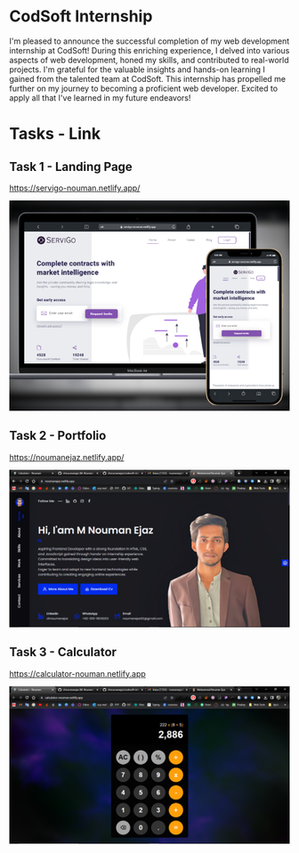 # CodSoft Internship 
I'm pleased to announce the successful completion of my web development internship at CodSoft! During this enriching experience, I delved into various aspects of web development, honed my skills, and contributed to real-world projects. 
I'm grateful for the valuable insights and hands-on learning I gained from the talented team at CodSoft. This internship has propelled me further on my journey to becoming a proficient web developer. Excited to apply all that I've learned in my future endeavors!

# Tasks - Link
## Task 1 - Landing Page
https://servigo-nouman.netlify.app/

![Servigo Landing Page](./Tasks%20images/servigo.png)


## Task 2 - Portfolio
https://noumanejaz.netlify.app/

![Servigo Landing Page](./Tasks%20images/portfolio.png)


## Task 3 - Calculator
https://calculator-nouman.netlify.app

![Servigo Landing Page](./Tasks%20images/calculator.png)
